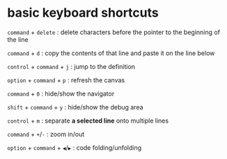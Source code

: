 # basic keyboard shortcuts

`command` + `delete` : delete characters before the pointer to the beginning of the line

`command` + `d` : copy the contents of that line and paste it on the line below

`control` + `command` + `j` : jump to the definition

`option` + `command` + `p` : refresh the canvas

`command` + `0` : hide/show the navigator

`shift` + `command` + `y` : hide/show the debug area

`control` + `m` : separate **a selected line** onto multiple lines

`command` + `+`/`-` : zoom in/out

`option` + `command` + `◀️`/`▶️` : code folding/unfolding
